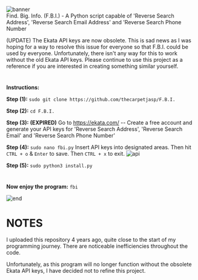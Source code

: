 ![banner](https://user-images.githubusercontent.com/71789855/141158284-106f6502-d390-4946-8081-3a144faaffcc.png)                        
Find. Big. Info. (F.B.I.) - A Python script capable of 'Reverse Search Address', 'Reverse Search Email Address' and 'Reverse Search Phone Number

(UPDATE) The Ekata API keys are now obsolete. This is sad news as I was hoping for a way to resolve this issue for everyone so that F.B.I. could be used by everyone. Unfortunately, there isn't any way for this to work without the old Ekata API keys. Please continue to use this project as a reference if you are interested in creating something similar yourself.

#

**Instructions:**


**Step (1):**
`sudo git clone https://github.com/thecarpetjasp/F.B.I.`


**Step (2):**
`cd F.B.I.`


**Step (3):** **(EXPIRED)**
Go to https://ekata.com/ -- Create a free account and generate your API keys for 'Reverse Search Address', 'Reverse Search Email' and 'Reverse Search Phone Number'


**Step (4):**
`sudo nano fbi.py` Insert API keys into designated areas. Then hit `CTRL + o` & `Enter` to save. Then `CTRL + x` to exit.
![api](https://user-images.githubusercontent.com/71789855/160116940-2e949d82-660e-421a-9fc2-f8f3490fb79d.png)



**Step (5):**
`sudo python3 install.py`
#
**Now enjoy the program:**
`fbi`



![end](https://user-images.githubusercontent.com/71789855/141158287-b9826be7-71ee-44e8-a47b-18bae9890554.png)

# NOTES
I uploaded this repository 4 years ago, quite close to the start of my programming journey. There are noticeable inefficiencies throughout the code.

Unfortunately, as this program will no longer function without the obsolete Ekata API keys, I have decided not to refine this project.
